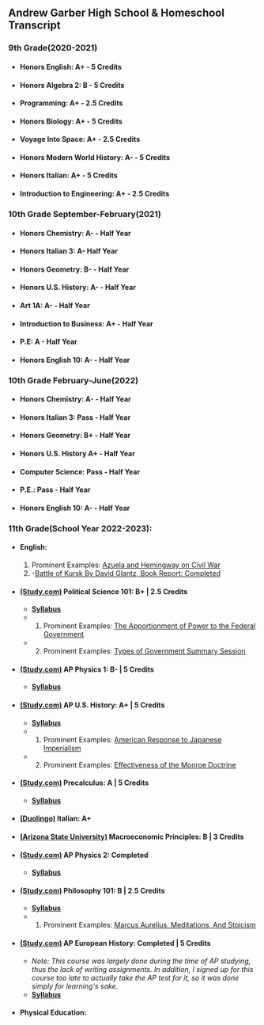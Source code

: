 ## Andrew Garber High School & Homeschool Transcript


### 9th Grade(2020-2021)
 - #### Honors English: A+ - 5 Credits
 - #### Honors Algebra 2: B - 5 Credits
 - #### Programming: A+ - 2.5 Credits
 - #### Honors Biology: A+ - 5 Credits
 - #### Voyage Into Space: A+ - 2.5 Credits
 - #### Honors Modern World History: A- - 5 Credits
 - #### Honors Italian: A+ - 5 Credits
 - #### Introduction to Engineering: A+ - 2.5 Credits

### 10th Grade September-February(2021)
 - #### Honors Chemistry: A- - Half Year
 - #### Honors Italian 3: A- Half Year
 - #### Honors Geometry: B- - Half Year
 - #### Honors U.S. History: A- - Half Year
 - #### Art 1A: A- - Half Year
 - #### Introduction to Business: A+ - Half Year
 - #### P.E: A - Half Year
 - #### Honors English 10: A- - Half Year

### 10th Grade February-June(2022)
 - #### Honors Chemistry: A- - Half Year
 - #### Honors Italian 3: Pass - Half Year
 - #### Honors Geometry: B+ - Half Year
 - #### Honors U.S. History A+ - Half Year
 - #### Computer Science: Pass - Half Year
 - #### P.E.: Pass - Half Year
 - #### Honors English 10: A- - Half Year

### 11th Grade(School Year 2022-2023):
 - #### English:
    1. Prominent Examples: [Azuela and Hemingway on Civil War](https://github.com/Garberchov/GARBER_INSTITUTE/blob/main/11TH_GRADE/ENGLISH_LIT_COMP/ForWhomTheBellTolls/Azuela_Hemingway_Civil_War.md)
    2.  -[Battle of Kursk By David Glantz, Book Report: Completed](https://github.com/Garberchov/GARBER_INSTITUTE/blob/main/11TH_GRADE/LOOBattleOfKursk/battle_of_kursk_essay.md)
 - #### [(Study.com)](https://study.com/academy/course/political-science-course.html) Political Science 101: B+ | 2.5 Credits
	- [**Syllabus**](https://study.com/academy/course/political-science-course.html#/information)
    - 1. Prominent Examples: [The Apportionment of Power to the Federal Government](https://github.com/Garberchov/GARBER_INSTITUTE/blob/main/11TH_GRADE/POLI_SCI/Writing_Assignments/Federal_government_power_apportionment.md)
	- 2. Prominent Examples: [Types of Government Summary Session](https://github.com/Garberchov/GARBER_INSTITUTE/blob/main/11TH_GRADE/POLI_SCI/types_of_government_summary_session.md)
 - #### [(Study.com)](https://study.com/academy/course/intro-to-physics-course.html) AP Physics 1: B- | 5 Credits
	- [**Syllabus**](https://study.com/academy/course/intro-to-physics-course.html#/overview)
 - #### [(Study.com)](https://study.com/academy/course/ap-us-history-homeschool-curriculum.html) AP U.S. History: A+ | 5 Credits
	- [**Syllabus**](https://study.com/academy/course/ap-us-history-homeschool-curriculum.html#/information)
    - 1. Prominent Examples: [American Response to Japanese Imperialism](https://github.com/Garberchov/GARBER_INSTITUTE/blob/main/11TH_GRADE/AP_US_HISTORY/american_response_japanese__imperialism.md)
    - 2. Prominent Examples: [Effectiveness of the Monroe Doctrine](https://github.com/Garberchov/GARBER_INSTITUTE/blob/main/11TH_GRADE/AP_US_HISTORY/monroe_doctrine_effectivness.md)
 - #### [(Study.com)](https://study.com/academy/course/high-school-precalculus-homeschool-curriculum.html) Precalculus: A | 5 Credits
	- [**Syllabus**](https://study.com/academy/course/high-school-precalculus-homeschool-curriculum.html#/information)
 - #### [(Duolingo)](https://www.duolingo.com/enroll/it/en/Learn-Italian) Italian: A+
 - #### [(Arizona State University)]() Macroeconomic Principles: B | 3 Credits
 - #### [(Study.com)](https://study.com/academy/course/intro-to-physics-course.html) AP Physics 2: Completed
	- [**Syllabus**](https://study.com/academy/course/ap-physics-2-homeschool-curriculum.html#/information)
 - #### [(Study.com)](https://study.com/academy/course/philosophy-101-intro-to-philosophy.html) Philosophy 101: B | 2.5 Credits
	- [**Syllabus**](https://study.com/academy/course/philosophy-101-intro-to-philosophy.html#/information)
    - 1. Prominent Examples: [Marcus Aurelius, Meditations, And Stoicism](https://github.com/Garberchov/GARBER_INSTITUTE/blob/main/11TH_GRADE/Philosophy_101/Writing/marcus_aurelius_revision.md)
 - #### [(Study.com)](https://study.com/academy/course/ap-european-history-homeschool-curriculum.html) AP European History: Completed | 5 Credits
	- *Note: This course was largely done during the time of AP studying, thus the lack of writing assignments. In addition, I signed up for this course too late to actually take the AP test for it, so it was done simply for learning's sake.*
	- [**Syllabus**](https://study.com/academy/course/ap-european-history-homeschool-curriculum.html#/information)
 - #### Physical Education: 